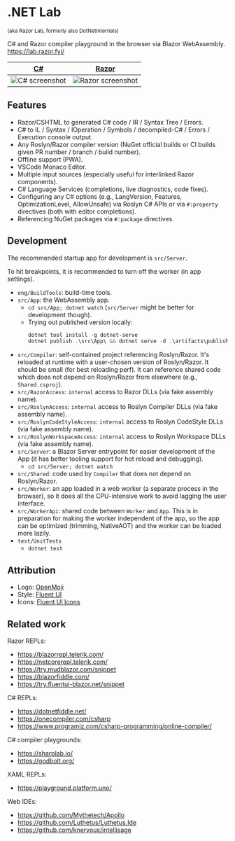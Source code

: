# .NET Lab

<sup>(aka Razor Lab, formerly also DotNetInternals)</sup>

C# and Razor compiler playground in the browser via Blazor WebAssembly. https://lab.razor.fyi/

| [C#](https://lab.razor.fyi/#csharp) | [Razor](https://lab.razor.fyi/#razor) |
|:-:|:-:|
| ![C# screenshot](docs/screenshots/csharp.png) | ![Razor screenshot](docs/screenshots/razor.png) |

## Features

- Razor/CSHTML to generated C# code / IR / Syntax Tree / Errors.
- C# to IL / Syntax / IOperation / Symbols / decompiled-C# / Errors / Execution console output.
- Any Roslyn/Razor compiler version (NuGet official builds or CI builds given PR number / branch / build number).
- Offline support (PWA).
- VSCode Monaco Editor.
- Multiple input sources (especially useful for interlinked Razor components).
- C# Language Services (completions, live diagnostics, code fixes).
- Configuring any C# options (e.g., LangVersion, Features, OptimizationLevel, AllowUnsafe)
  via Roslyn C# APIs or via `#:property` directives (both with editor completions).
- Referencing NuGet packages via `#:package` directives.

## Development

The recommended startup app for development is `src/Server`.

To hit breakpoints, it is recommended to turn off the worker (in app settings).

- `eng/BuildTools`: build-time tools.
- `src/App`: the WebAssembly app.
  - `cd src/App; dotnet watch` (`src/Server` might be better for development though).
  - Trying out published version locally:
    ```ps1
    dotnet tool install -g dotnet-serve
    dotnet publish .\src\App\ && dotnet serve -d .\artifacts\publish\App\release\wwwroot\ -o -q
    ```
- `src/Compiler`: self-contained project referencing Roslyn/Razor.
  It's reloaded at runtime with a user-chosen version of Roslyn/Razor.
  It should be small (for best reloading perf). It can reference shared code
  which does not depend on Roslyn/Razor from elsewhere (e.g., `Shared.csproj`).
- `src/RazorAccess`: `internal` access to Razor DLLs (via fake assembly name).
- `src/RoslynAccess`: `internal` access to Roslyn Compiler DLLs (via fake assembly name).
- `src/RoslynCodeStyleAccess`: `internal` access to Roslyn CodeStyle DLLs (via fake assembly name).
- `src/RoslynWorkspaceAccess`: `internal` access to Roslyn Workspace DLLs (via fake assembly name).
- `src/Server`: a Blazor Server entrypoint for easier development of the App
  (it has better tooling support for hot reload and debugging).
  - `cd src/Server; dotnet watch`
- `src/Shared`: code used by `Compiler` that does not depend on Roslyn/Razor.
- `src/Worker`: an app loaded in a web worker (a separate process in the browser),
  so it does all the CPU-intensive work to avoid lagging the user interface.
- `src/WorkerApi`: shared code between `Worker` and `App`.
  This is in preparation for making the worker independent of the app,
  so the app can be optimized (trimming, NativeAOT) and the worker can be loaded more lazily.
- `test/UnitTests`
  - `dotnet test`

## Attribution

- Logo: [OpenMoji](https://openmoji.org/library/emoji-1FAD9-200D-1F7EA/)
- Style: [Fluent UI](https://www.fluentui-blazor.net/)
- Icons: [Fluent UI Icons](https://github.com/microsoft/fluentui-system-icons)

## Related work

Razor REPLs:
- https://blazorrepl.telerik.com/
- https://netcorerepl.telerik.com/
- https://try.mudblazor.com/snippet
- https://blazorfiddle.com/
- https://try.fluentui-blazor.net/snippet

C# REPLs:
- https://dotnetfiddle.net/
- https://onecompiler.com/csharp
- https://www.programiz.com/csharp-programming/online-compiler/

C# compiler playgrounds:
- https://sharplab.io/
- https://godbolt.org/

XAML REPLs:
- https://playground.platform.uno/

Web IDEs:
- https://github.com/Mythetech/Apollo
- https://github.com/Luthetus/Luthetus.Ide
- https://github.com/knervous/intellisage
